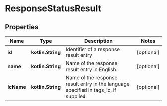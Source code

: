 
# ResponseStatusResult

## Properties
| Name | Type | Description | Notes |
| ------------ | ------------- | ------------- | ------------- |
| **id** | **kotlin.String** | Identifier of a response result entry |  [optional] |
| **name** | **kotlin.String** | Name of the response result entry in English. |  [optional] |
| **lcName** | **kotlin.String** | Name of the response result entry in the language specified in tags_lc, if supplied. |  [optional] |



